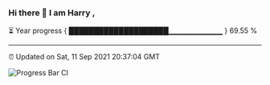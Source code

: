 ### Hi there 👋 I am Harry , 

⏳ Year progress { ████████████████████▁▁▁▁▁▁▁▁▁▁ } 69.55 %

---

⏰ Updated on Sat, 11 Sep 2021 20:37:04 GMT

![Progress Bar CI](https://github.com/duykhang68/duykhang68/workflows/Progress%20Bar%20CI/badge.svg)
